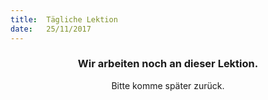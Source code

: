 ```yaml
---
title:  Tägliche Lektion
date:   25/11/2017
---
```


### <center>Wir arbeiten noch an dieser Lektion.</center>
<center>Bitte komme später zurück.</center>